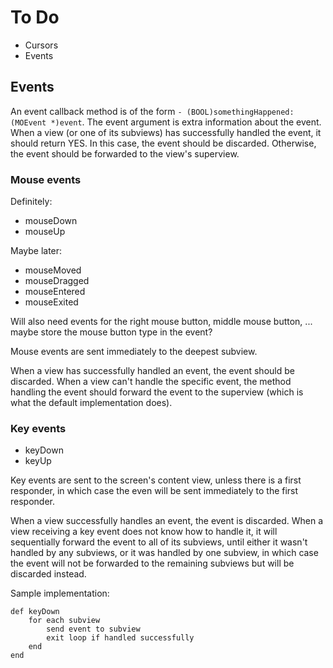 To Do
=====

* Cursors
* Events

Events
------

An event callback method is of the form `- (BOOL)somethingHappened:(MOEvent *)event`. The event argument is extra information about the event. When a view (or one of its subviews) has successfully handled the event, it should return YES. In this case, the event should be discarded. Otherwise, the event should be forwarded to the view's superview.

### Mouse events

Definitely:

* mouseDown
* mouseUp

Maybe later:

* mouseMoved
* mouseDragged
* mouseEntered
* mouseExited

Will also need events for the right mouse button, middle mouse button, ... maybe store the mouse button type in the event?

Mouse events are sent immediately to the deepest subview.

When a view has successfully handled an event, the event should be discarded. When a view can't handle the specific event, the method handling the event should forward the event to the superview (which is what the default implementation does).

### Key events

* keyDown
* keyUp

Key events are sent to the screen's content view, unless there is a first responder, in which case the even will be sent immediately to the first responder.

When a view successfully handles an event, the event is discarded. When a view receiving a key event does not know how to handle it, it will sequentially forward the event to all of its subviews, until either it wasn't handled by any subviews, or it was handled by one subview, in which case the event will not be forwarded to the remaining subviews but will be discarded instead.

Sample implementation:

	def keyDown
		for each subview
			send event to subview
			exit loop if handled successfully
		end
	end

